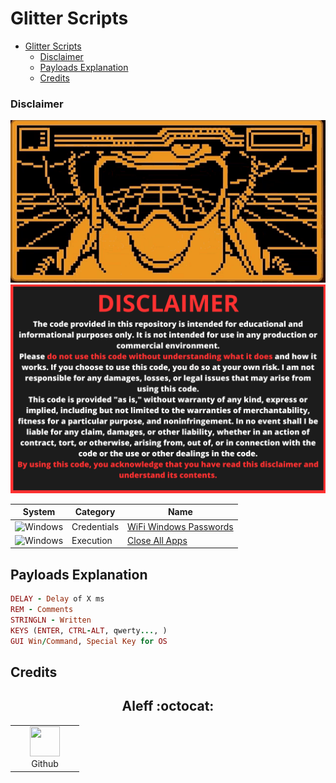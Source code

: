 # Glitter Scripts

- [Glitter Scripts](#glitter-scripts)
    - [Disclaimer](#disclaimer)
  - [Payloads Explanation](#payloads-explanation)
  - [Credits](#credits)


### Disclaimer

<div align=center>

<img src="/main/img/logo-repository-2_0.gif" width="600" /><br>
<img src="/main/img/DISCLAIMER.png" width="600" />

</div>

|System|Category|Name|
|--|--|--|
|![Windows](https://img.shields.io/badge/Windows-0078D6?style=for-the-badge&logo=windows&logoColor=white)|Credentials|[WiFi Windows Passwords](https://github.com/Zenin0/Glitter_Scripts/tree/main/Windows/Credentials/WWifiPasswords)
|![Windows](https://img.shields.io/badge/Windows-0078D6?style=for-the-badge&logo=windows&logoColor=white)|Execution|[Close All Apps](https://github.com/Zenin0/Glitter_Scripts/tree/main/Windows/Executions/CloseAllApps)



## Payloads Explanation

```ruby
DELAY - Delay of X ms
REM - Comments
STRINGLN - Written
KEYS (ENTER, CTRL-ALT, qwerty..., )
GUI Win/Command, Special Key for OS
```


## Credits

<h2 align="center"> Aleff :octocat: </h2>
<div align=center>
<table>
  <tr>
    <td align="center" width="96">
      <a href="https://github.com/aleff-github">
        <img src=https://raw.githubusercontent.com/aleff-github/aleff-github/main/img/github.png width="48" height="48" />
      </a>
      <br>Github
    </td>
  </tr>
</table>
</div>
